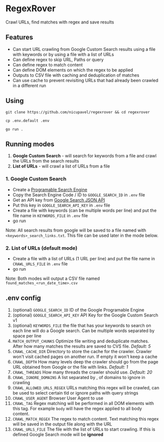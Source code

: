 # RegexRover

Crawl URLs, find matches with regex and save results

## Features

- Can start URL crawling from Google Custom Search results using a file with keywords or by using a file with a list of URLs
- Can define regex to skip URL, Paths or query
- Can define regex to match content
- Can define DOM elements on which the regex to be applied
- Outputs to CSV file with caching and deduplication of matches
- Can use cache to prevent revisiting URLs that had already been crawled in a different run

## Using

`git clone https://github.com/nicupavel/regexrover && cd regexrover`

`cp .env.default .env`

`go run .`

## Running modes

1. **Google Custom Search** - will search for keywords from a file and crawl the URLs from the search results
2. **List of URLs** - will crawl a list of URLs from a file

### 1. Google Custom Search

- Create a [Programable Search Engine](https://programmablesearchengine.google.com/u/1/controlpanel/create)
- Copy the Search Engine Code / ID to `GOOGLE_SEARCH_ID` in `.env` file
- Get an API key from [Google Search JSON API](https://developers.google.com/custom-search/v1/introduction)
- Put this key in `GOOGLE_SEARCH_API_KEY` in `.env` file
- Create a file with keywords (can be multiple words per line) and put the file name in `KEYWORDS_FILE` in `.env` file
- go run

Note: All search results from google will be saved to a file named with `<keywords>_search_links.txt`. This file can be used
later in the mode below.

### 2. List of URLs (default mode)
- Create a file with a list of URLs (1 URL per line) and put the file name in `CRAWL_URLS_FILE` in `.env` file
- go run

Note: Both modes will output a CSV file named `found_matches_<run_date_time>.csv`

## .env config

1. (optional) `GOOGLE_SEARCH_ID` ID of the Google Programable Engine 
2. (optional) `GOOGLE_SEARCH_API_KEY` API Key for the Google Custom Search v1 
3. (optional) `KEYWORDS_FILE` the file that has your keywords to search on each line will do a Google search. Can be multiple words separated by space per line
4. `MATCH_OUTPUT_CHUNKS` Optimize file writing and deduplicate matches. After how many matches the results are saved to CVS file. *Default: 5*
5. `CRAWL_CACHE_DIR` Directory to store the cache for the crawler. Crawler won't visit cached pages on another run. If empty it won't keep a cache
6. `CRAWL_DEPTH` How many levels deep the crawler should go from the page URL obtained from Google or the file with links. *Default: 1*
7. `CRAWL_THREADS` How many threads the crawler should use. *Default: 20*
8. `CRAWL_IGNORE_DOMAINS` A list separated by , of domains to ignore in crawling
9. `CRAWL_ALLOWED_URLS_REGEX` URLs matching this regex will be crawled, can be used to select certain tld or ignore paths with query strings
10. `CRAWL_USER_AGENT` Browser User Agent to use
11. `CRAWL_TAG` Regex matching will be performed in all DOM elements with this tag. For example `body` will have the regex applied to all body content.
12. `CRAWL_MATCH_REGEX` The regex to match content. Text matching this regex will be saved in the output file along with the URL
13. `CRAWL_URLS_FILE` The file with the list of URLs to start crawling. If this is defined Google Search mode will be **ignored**




